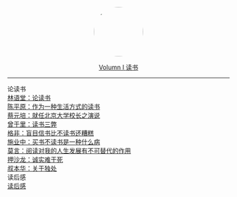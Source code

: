 <br>
<div style="text-align: center">
<a href="#"><img style="width:7rem;border-radius:50%;" src="favicon.gif"></img></a>
<br>
<p>
<a href="#/Volumn_I/welcome" class="name alive">
    <i class='iconfont icon-books-1'></i> Volumn I
</a>
<a href="#/Volumn_I/Reading/welcome" class="js-name name alive name-sub">
     读书
</a>
</div>

<hr>
<!---->
<div class='book-list-sub2'>
    <i class='nav-icon iconfont icon-book-open'></i>
    <span> 论读书</span>
        <!---->
        <div class='book-list-sub3'>
            <a href="#/Volumn_I/Reading/reading/论读书" class="alive">
                <i class='iconfont icon-page'></i> 林语堂：论读书</a>
        </div>                                                            
        <div class='book-list-sub3'>
            <a href="#/Volumn_I/Reading/reading/作为一种生活方式的读书" class="alive">
                <i class='iconfont icon-page'></i> 陈平原：作为一种生活方式的读书</a>
        </div>                                                            
        <div class='book-list-sub3'>
            <a href="#/Volumn_I/Reading/reading/就任北京大学校长之演说" class="alive">
                <i class='iconfont icon-page'></i> 蔡元培：就任北京大学校长之演说</a>
        </div>                                                            
        <div class='book-list-sub3'>
            <a href="#/Volumn_I/Reading/reading/读书三弊" class="alive">
                <i class='iconfont icon-page'></i> 曾于里：读书三弊</a>
        </div>                                                            
        <div class='book-list-sub3'>
            <a href="#/Volumn_I/Reading/reading/盲目信书比不读书还糟糕" class="alive">
                <i class='iconfont icon-page'></i> 格非：盲目信书比不读书还糟糕</a>
        </div>                                                            
        <div class='book-list-sub3'>
            <a href="#/Volumn_I/Reading/reading/买书不读书是一种什么病" class="alive">
                <i class='iconfont icon-page'></i> 施业中：买书不读书是一种什么病</a>
        </div>                                                            
        <div class='book-list-sub3'>
            <a href="#/Volumn_I/Reading/reading/阅读对我的人生发展有不可替代的作用" class="alive">
                <i class='iconfont icon-page'></i> 莫言：阅读对我的人生发展有不可替代的作用</a>
        </div>                                                            
        <div class='book-list-sub3'>
            <a href="#/Volumn_I/Reading/reading/诚实难于死" class="alive">
                <i class='iconfont icon-page'></i> 押沙龙：诚实难于死</a>
        </div>                                                            
        <div class='book-list-sub3'>
            <a href="#/Volumn_I/Reading/reading/关于独处" class="alive">
                <i class='iconfont icon-page'></i> 叔本华：关于独处</a>
        </div>                                                            
</div>                                                            

<div class='book-list-sub2'>
    <i class='nav-icon iconfont icon-book-open'></i>
    <span> 读后感</span>
        <!---->
        <div class='book-list-sub3'>
            <a href="#/Volumn_I/Reading/thoughts/thoughts" class="alive">
                <i class='iconfont icon-page'></i> 读后感</a>
        </div>                                                            
</div>

</div>



